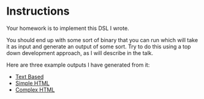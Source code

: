 Instructions
============

Your homework is to implement this DSL I wrote.

You should end up with some sort of binary that you can run which will take it as input
and generate an output of some sort. Try to do this using a top down development approach,
as I will describe in the talk.

Here are three example outputs I have generated from it:

* [Text Based](https://s3.amazonaws.com/land-of-lisp-itinerary/text-based-itinerary.txt)
* [Simple HTML](https://s3.amazonaws.com/land-of-lisp-itinerary/itinerary.html)
* [Complex HTML](https://s3.amazonaws.com/land-of-lisp-itinerary/index.html)
